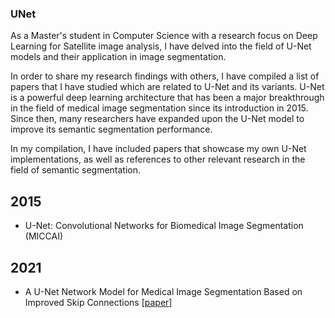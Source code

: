 ### UNet



As a Master's student in Computer Science with a research focus on Deep Learning for Satellite image analysis, I have delved into the field of U-Net models and their application in image segmentation. 

In order to share my research findings with others, I have compiled a list of papers that I have studied which are related to U-Net and its variants. U-Net is a powerful deep learning architecture that has been a major breakthrough in the field of medical image segmentation since its introduction in 2015. Since then, many researchers have expanded upon the U-Net model to improve its semantic segmentation performance.

In my compilation, I have included papers that showcase my own U-Net implementations, as well as references to other relevant research in the field of semantic segmentation.

## 2015

 * U-Net: Convolutional Networks for Biomedical Image Segmentation (MICCAI)  


## 2021

 * A U-Net Network Model for Medical Image Segmentation Based on Improved Skip Connections [[paper]([https://arxiv.org/pdf/1505.04597.pdf](https://ieeexplore.ieee.org/document/9724086))]  
